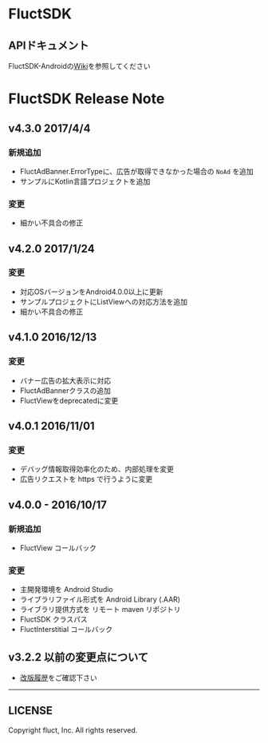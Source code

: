 # FluctSDK

## APIドキュメント
FluctSDK-Androidの[Wiki](https://github.com/voyagegroup/FluctSDK-Android/wiki)を参照してください

# FluctSDK Release Note

## v4.3.0 2017/4/4

### 新規追加
* FluctAdBanner.ErrorTypeに、広告が取得できなかった場合の `NoAd` を追加
* サンプルにKotlin言語プロジェクトを追加

### 変更
* 細かい不具合の修正

## v4.2.0 2017/1/24

### 変更
* 対応OSバージョンをAndroid4.0.0以上に更新
* サンプルプロジェクトにListViewへの対応方法を追加
* 細かい不具合の修正

## v4.1.0 2016/12/13

### 変更
* バナー広告の拡大表示に対応
* FluctAdBannerクラスの追加
* FluctViewをdeprecatedに変更

## v4.0.1 2016/11/01

### 変更
* デバッグ情報取得効率化のため、内部処理を変更
* 広告リクエストを https で行うように変更

## v4.0.0 - 2016/10/17
### 新規追加
* FluctView コールバック

### 変更
* 主開発環境を Android Studio
* ライブラリファイル形式を Android Library (.AAR)
* ライブラリ提供方式を リモート maven リポジトリ
* FluctSDK クラスパス
* FluctInterstitial コールバック

## v3.2.2 以前の変更点について
* [改版履歴](https://github.com/voyagegroup/FluctSDK-Android/wiki/%E6%94%B9%E7%89%88%E5%B1%A5%E6%AD%B4)をご確認下さい

---
## LICENSE
Copyright fluct, Inc. All rights reserved.

